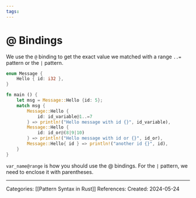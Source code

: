 ```yaml
---
tags:
---
```

# @ Bindings
We use the `@` binding to get the exact value we matched with a range `..=` pattern or the `|` pattern.

``` rust
enum Message {
	Hello { id: i32 },
}

fn main () {
	let msg = Message::Hello {id: 5};
	match msg {
		Message::Hello {
			id: id_variable@1..=7
		} => println!("Hello message with id {}", id_variable),
		Message::Hello {
			id: id_or@(8|9|10)
		} => println!("Hello message with id or {}", id_or),
		Message::Hello{ id } => println!("another id {}", id),
	}
}
```
`var_name@range` is how you should use the @ bindings.
For the `|` pattern, we need to enclose it with parentheses.

---
Categories: [[Pattern Syntax in Rust]]
References:
Created: 2024-05-24

